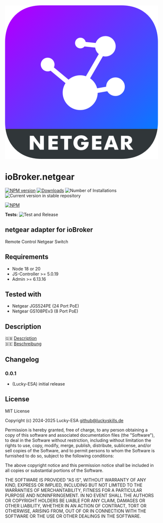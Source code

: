 ![Logo](admin/netgear.png)

# ioBroker.netgear

[![NPM version](https://img.shields.io/npm/v/iobroker.netgear.svg)](https://www.npmjs.com/package/iobroker.netgear)
[![Downloads](https://img.shields.io/npm/dm/iobroker.netgear.svg)](https://www.npmjs.com/package/iobroker.netgear)
![Number of Installations](https://iobroker.live/badges/netgear-installed.svg)
![Current version in stable repository](https://iobroker.live/badges/netgear-stable.svg)

[![NPM](https://nodei.co/npm/iobroker.netgear.png?downloads=true)](https://nodei.co/npm/iobroker.netgear/)

**Tests:** ![Test and Release](https://github.com/Lucky-ESA/ioBroker.netgear/workflows/Test%20and%20Release/badge.svg)

## netgear adapter for ioBroker

Remote Control Netgear Switch

## Requirements

- Node 18 or 20
- JS-Controller >= 5.0.19
- Admin >= 6.13.16

## Tested with

- Netgear JGS524PE (24 Port PoE)
- Netgear GS108PEv3 (8 Port PoE)

## Description

🇬🇧 [Description](/docs/en/README.md)</br>
🇩🇪 [Beschreibung](/docs/de/README.md)

## Changelog

<!--
    Placeholder for the next version (at the beginning of the line):
    ### **WORK IN PROGRESS**
-->

### 0.0.1

- (Lucky-ESA) initial release

## License

MIT License

Copyright (c) 2024-2025 Lucky-ESA <github@luckyskills.de>

Permission is hereby granted, free of charge, to any person obtaining a copy
of this software and associated documentation files (the "Software"), to deal
in the Software without restriction, including without limitation the rights
to use, copy, modify, merge, publish, distribute, sublicense, and/or sell
copies of the Software, and to permit persons to whom the Software is
furnished to do so, subject to the following conditions:

The above copyright notice and this permission notice shall be included in all
copies or substantial portions of the Software.

THE SOFTWARE IS PROVIDED "AS IS", WITHOUT WARRANTY OF ANY KIND, EXPRESS OR
IMPLIED, INCLUDING BUT NOT LIMITED TO THE WARRANTIES OF MERCHANTABILITY,
FITNESS FOR A PARTICULAR PURPOSE AND NONINFRINGEMENT. IN NO EVENT SHALL THE
AUTHORS OR COPYRIGHT HOLDERS BE LIABLE FOR ANY CLAIM, DAMAGES OR OTHER
LIABILITY, WHETHER IN AN ACTION OF CONTRACT, TORT OR OTHERWISE, ARISING FROM,
OUT OF OR IN CONNECTION WITH THE SOFTWARE OR THE USE OR OTHER DEALINGS IN THE
SOFTWARE.
